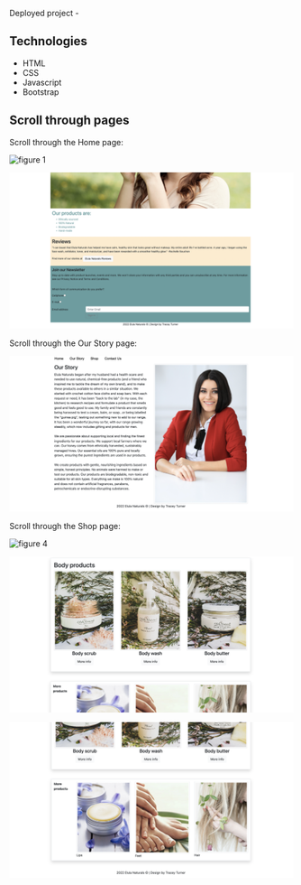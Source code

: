 Deployed project - 

## Technologies

- HTML
- CSS
- Javascript
- Bootstrap

## Scroll through pages

Scroll through the Home page: 

![figure 1](screenshots/home1.png)

![figure 2](screenshots/home2.png)

Scroll through the Our Story page: 

![figure 3](screenshots/our-story.png)

Scroll through the Shop page: 

![figure 4](screenshots/shop1.png)

![figure 5](screenshots/shop2.png)

![figure 6](screenshots/shop3.png)






